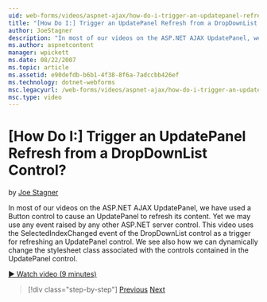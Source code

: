 ```yaml
---
uid: web-forms/videos/aspnet-ajax/how-do-i-trigger-an-updatepanel-refresh-from-a-dropdownlist-control
title: "[How Do I:] Trigger an UpdatePanel Refresh from a DropDownList Control? | Microsoft Docs"
author: JoeStagner
description: "In most of our videos on the ASP.NET AJAX UpdatePanel, we have used a Button control to cause an UpdatePanel to refresh its content. Yet we may use any event..."
ms.author: aspnetcontent
manager: wpickett
ms.date: 08/22/2007
ms.topic: article
ms.assetid: e90defdb-b6b1-4f38-8f6a-7adccbb426ef
ms.technology: dotnet-webforms
msc.legacyurl: /web-forms/videos/aspnet-ajax/how-do-i-trigger-an-updatepanel-refresh-from-a-dropdownlist-control
msc.type: video
---
```

[How Do I:] Trigger an UpdatePanel Refresh from a DropDownList Control?
====================
by [Joe Stagner](https://github.com/JoeStagner)

In most of our videos on the ASP.NET AJAX UpdatePanel, we have used a Button control to cause an UpdatePanel to refresh its content. Yet we may use any event raised by any other ASP.NET server control. This video uses the SelectedIndexChanged event of the DropDownList control as a trigger for refreshing an UpdatePanel control. We see also how we can dynamically change the stylesheet class associated with the controls contained in the UpdatePanel control.

[&#9654; Watch video (9 minutes)](https://channel9.msdn.com/Blogs/ASP-NET-Site-Videos/how-do-i-trigger-an-updatepanel-refresh-from-a-dropdownlist-control)

> [!div class="step-by-step"]
> [Previous](how-do-i-implement-the-persistent-communications-pattern-using-web-services.md)
> [Next](how-do-i-create-an-aspnet-ajax-extender-from-scratch.md)
